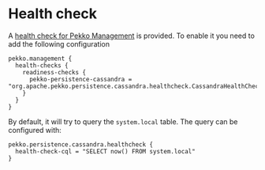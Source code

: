# Health check

A [health check for Pekko Management](https://pekko.apache.org/docs/pekko-management/current/healthchecks.html)
is provided. To enable it you need to add the following configuration

```
pekko.management {
  health-checks {
    readiness-checks {
      pekko-persistence-cassandra = "org.apache.pekko.persistence.cassandra.healthcheck.CassandraHealthCheck"
    }
  }
}
```

By default, it will try to query the `system.local` table. The query can be configured with:

```
pekko.persistence.cassandra.healthcheck {
  health-check-cql = "SELECT now() FROM system.local"
}
``` 

 
